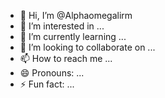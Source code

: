 - 👋 Hi, I’m @Alphaomegalirm
- 👀 I’m interested in ...
- 🌱 I’m currently learning ...
- 💞️ I’m looking to collaborate on ...
- 📫 How to reach me ...
- 😄 Pronouns: ...
- ⚡ Fun fact: ...

<!---
Alphaomegalirm/Alphaomegalirm is a ✨ special ✨ repository because its `README.md` (this file) appears on your GitHub profile.
You can click the Preview link to take a look at your changes.
--->
